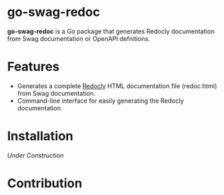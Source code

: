 # go-swag-redoc
**go-swag-redoc** is a Go package that generates Redocly documentation from Swag documentation or OpenAPI defnitions.

# Features
- Generates a complete [Redocly](https://redoc.ly/) HTML documentation file (redoc.html) from Swag documentation.
- Command-line interface for easily generating the Redocly documentation.

# Installation
*Under Construction*

# Contribution 
